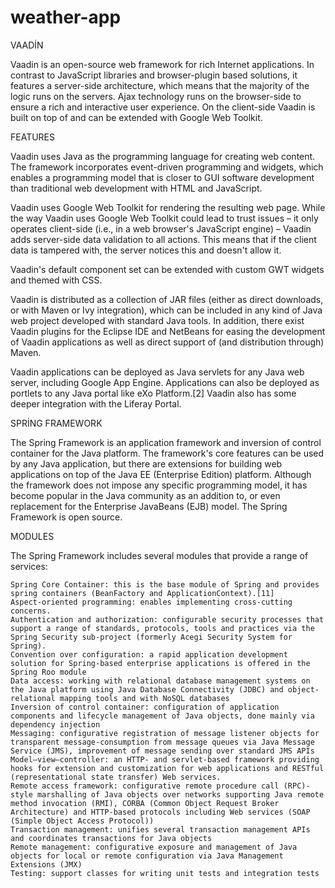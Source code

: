 # weather-app
VAADİN

Vaadin is an open-source web framework for rich Internet applications. In contrast to JavaScript libraries and browser-plugin based solutions, it features a server-side architecture, which means that the majority of the logic runs on the servers. Ajax technology runs on the browser-side to ensure a rich and interactive user experience. On the client-side Vaadin is built on top of and can be extended with Google Web Toolkit.

FEATURES

Vaadin uses Java as the programming language for creating web content. The framework incorporates event-driven programming and widgets, which enables a programming model that is closer to GUI software development than traditional web development with HTML and JavaScript.

Vaadin uses Google Web Toolkit for rendering the resulting web page. While the way Vaadin uses Google Web Toolkit could lead to trust issues – it only operates client-side (i.e., in a web browser's JavaScript engine) – Vaadin adds server-side data validation to all actions. This means that if the client data is tampered with, the server notices this and doesn't allow it.

Vaadin's default component set can be extended with custom GWT widgets and themed with CSS.

Vaadin is distributed as a collection of JAR files (either as direct downloads, or with Maven or Ivy integration), which can be included in any kind of Java web project developed with standard Java tools. In addition, there exist Vaadin plugins for the Eclipse IDE and NetBeans for easing the development of Vaadin applications as well as direct support of (and distribution through) Maven.

Vaadin applications can be deployed as Java servlets for any Java web server, including Google App Engine. Applications can also be deployed as portlets to any Java portal like eXo Platform.[2] Vaadin also has some deeper integration with the Liferay Portal.

SPRİNG FRAMEWORK

The Spring Framework is an application framework and inversion of control container for the Java platform. The framework's core features can be used by any Java application, but there are extensions for building web applications on top of the Java EE (Enterprise Edition) platform. Although the framework does not impose any specific programming model, it has become popular in the Java community as an addition to, or even replacement for the Enterprise JavaBeans (EJB) model. The Spring Framework is open source.

MODULES

The Spring Framework includes several modules that provide a range of services:

    Spring Core Container: this is the base module of Spring and provides spring containers (BeanFactory and ApplicationContext).[11]
    Aspect-oriented programming: enables implementing cross-cutting concerns.
    Authentication and authorization: configurable security processes that support a range of standards, protocols, tools and practices via the Spring Security sub-project (formerly Acegi Security System for Spring).
    Convention over configuration: a rapid application development solution for Spring-based enterprise applications is offered in the Spring Roo module
    Data access: working with relational database management systems on the Java platform using Java Database Connectivity (JDBC) and object-relational mapping tools and with NoSQL databases
    Inversion of control container: configuration of application components and lifecycle management of Java objects, done mainly via dependency injection
    Messaging: configurative registration of message listener objects for transparent message-consumption from message queues via Java Message Service (JMS), improvement of message sending over standard JMS APIs
    Model–view–controller: an HTTP- and servlet-based framework providing hooks for extension and customization for web applications and RESTful (representational state transfer) Web services.
    Remote access framework: configurative remote procedure call (RPC)-style marshalling of Java objects over networks supporting Java remote method invocation (RMI), CORBA (Common Object Request Broker Architecture) and HTTP-based protocols including Web services (SOAP (Simple Object Access Protocol))
    Transaction management: unifies several transaction management APIs and coordinates transactions for Java objects
    Remote management: configurative exposure and management of Java objects for local or remote configuration via Java Management Extensions (JMX)
    Testing: support classes for writing unit tests and integration tests

